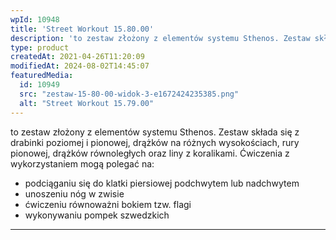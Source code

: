 ```yaml
---
wpId: 10948
title: 'Street Workout 15.80.00'
description: 'to zestaw złożony z elementów systemu Sthenos. Zestaw składa się z drabinki poziomej i pionowej, drążków na różnych wysokościach, rury pionowej, drążków równoległych oraz liny z koralikami. Ćwiczenia z wykorzystaniem mogą polegać na: podciąganiu się do klatki piersiowej podchwytem lub nadchwytem unoszeniu nóg w zwisie ćwiczeniu równoważni bokiem tzw. flagi wykonywaniu pompek szwedzkich'
type: product
createdAt: 2021-04-26T11:20:09
modifiedAt: 2024-08-02T14:45:07
featuredMedia:
  id: 10949
  src: "zestaw-15-80-00-widok-3-e1672424235385.png"
  alt: "Street Workout 15.79.00"
---
```



to zestaw złożony z elementów systemu Sthenos. Zestaw składa się z drabinki poziomej i pionowej, drążków na różnych wysokościach, rury pionowej, drążków równoległych oraz liny z koralikami. Ćwiczenia z wykorzystaniem mogą polegać na:

*   podciąganiu się do klatki piersiowej podchwytem lub nadchwytem
*   unoszeniu nóg w zwisie
*   ćwiczeniu równoważni bokiem tzw. flagi
*   wykonywaniu pompek szwedzkich

* * *